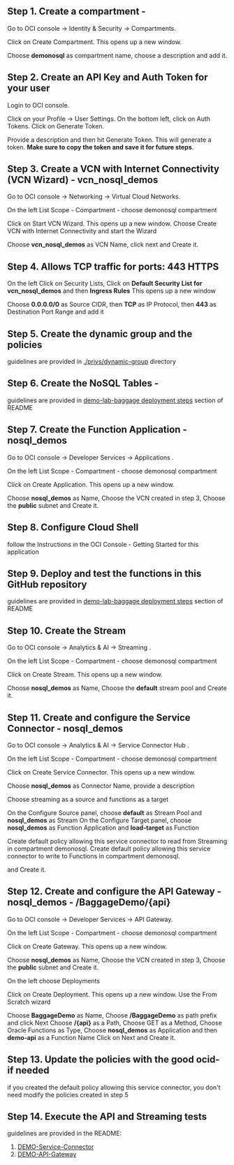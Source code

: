 ## Step 1. Create a compartment -  

Go to OCI console -> Identity & Security -> Compartments.

Click on Create Compartment. This opens up a new window.

Choose **demonosql** as compartment name, choose a description and add it.

## Step 2. Create an API Key and Auth Token for your user

Login to OCI console.

Click on your Profile -> User Settings. On the bottom left, click on Auth Tokens. Click on Generate Token.

Provide a description and then hit Generate Token. This will generate a token. **Make sure to copy the token and save it for future steps**.

## Step 3. Create a VCN with Internet Connectivity (VCN Wizard) - vcn_nosql_demos

Go to OCI console -> Networking -> Virtual Cloud Networks.

On the left List Scope - Compartment - choose demonosql compartment

Click on Start VCN Wizard. This opens up a new window. Choose Create VCN with Internet Connectivity and start the Wizard

Choose **vcn_nosql_demos** as VCN Name, click next and Create it.

## Step 4. Allows TCP traffic for ports: 443 HTTPS 

On the left Click on Security Lists, Click on **Default Security List for vcn_nosql_demos** and then **Ingress Rules** This opens up a new window

Choose **0.0.0.0/0** as Source CIDR, then **TCP** as IP Protocol, then **443** as Destination Port Range and add it

## Step 5. Create the dynamic group and the policies 

guidelines are provided in  [./privs/dynamic-group](./privs/dynamic-group) directory

## Step 6. Create the NoSQL Tables -

guidelines are provided in [demo-lab-baggage deployment steps](README.md#demo-lab-baggage-deployment-steps) section of README

## Step 7. Create the Function Application - nosql_demos

Go to OCI console -> Developer Services -> Applications .

On the left List Scope - Compartment - choose demonosql compartment

Click on Create Application. This opens up a new window.

Choose **nosql_demos** as Name, Choose the VCN created in step 3, Choose the **public** subnet and Create it.

## Step 8. Configure Cloud Shell 

follow the Instructions in the OCI Console - Getting Started for this application

## Step 9. Deploy and test the functions in this GitHub repository

guidelines are provided in [demo-lab-baggage deployment steps](README.md#demo-lab-baggage-deployment-steps) section of README

## Step 10. Create the Stream

Go to OCI console -> Analytics & AI -> Streaming .

On the left List Scope - Compartment - choose demonosql compartment

Click on Create Stream. This opens up a new window.

Choose **nosql_demos** as Name, Choose the **default** stream pool and Create it.

## Step 11. Create and configure the Service Connector - nosql_demos

Go to OCI console -> Analytics & AI -> Service Connector Hub .

On the left List Scope - Compartment - choose demonosql compartment

Click on Create Service Connector. This opens up a new window.

Choose **nosql_demos** as Connector Name, provide a description 

Choose streaming as a source and functions as a target 

On the Configure Source panel, choose **default** as Stream Pool and **nosql_demos** as Stream
On the Configure Target panel, choose **nosql_demos** as Function Application and **load-target** as Function

Create default policy allowing this service connector to read from Streaming in compartment demonosql.
Create default policy allowing this service connector to write to Functions in compartment demonosql.

and Create it.


## Step 12. Create and configure the API Gateway - nosql_demos - /BaggageDemo/{api}

Go to OCI console -> Developer Services -> API Gateway.

On the left List Scope - Compartment - choose demonosql compartment

Click on Create Gateway. This opens up a new window.

Choose **nosql_demos** as Name, Choose the VCN created in step 3, Choose the **public** subnet and Create it.

On the left choose Deployments

Click on Create Deployment. This opens up a new window. Use the From Scratch wizard

Choose **BaggageDemo** as Name, Choose **/BaggageDemo** as path prefix and click Next
Choose **/{api}** as a Path, Choose GET as a Method, Choose Oracle Functions as Type, Choose **nosql_demos** as Application and then **demo-api** as a Function Name
Click on Next and Create it.


## Step 13. Update the policies with the good ocid- if needed

if you created the default policy allowing this service connector, you don't need modify the policies created in step 5


## Step 14. Execute the API and Streaming tests

guidelines are provided in the README:

1. [DEMO-Service-Connector](./README.md#DEMO-Service-Connector) 
2. [DEMO-API-Gateway](./README.md#DEMO-API-Gateway) 

